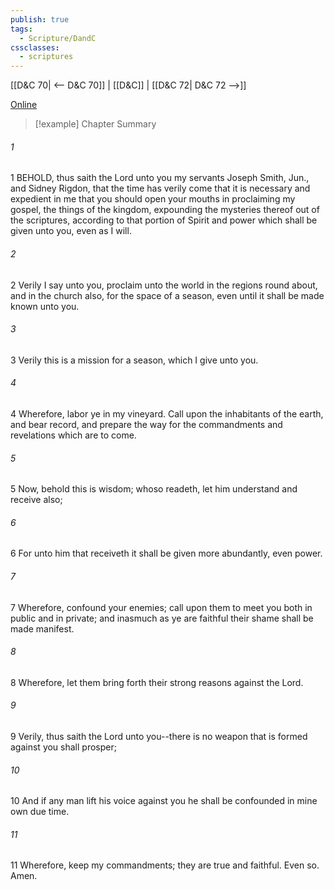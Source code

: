 ```yaml
---
publish: true
tags:
  - Scripture/DandC
cssclasses:
  - scriptures
---
```

[[D&C 70| <-- D&C 70]] | [[D&C]] | [[D&C 72| D&C 72 -->]]

[Online](https://churchofjesuschrist.org/study/scriptures/dc-testament/dc/71?lang=eng)

>[!example] Chapter Summary
>
###### 1
1 BEHOLD, thus saith the Lord unto you my servants Joseph Smith, Jun., and Sidney Rigdon, that the time has verily come that it is necessary and expedient in me that you should open your mouths in proclaiming my gospel, the things of the kingdom, expounding the mysteries thereof out of the scriptures, according to that portion of Spirit and power which shall be given unto you, even as I will.
###### 2
2 Verily I say unto you, proclaim unto the world in the regions round about, and in the church also, for the space of a season, even until it shall be made known unto you.
###### 3
3 Verily this is a mission for a season, which I give unto you.
###### 4
4 Wherefore, labor ye in my vineyard. Call upon the inhabitants of the earth, and bear record, and prepare the way for the commandments and revelations which are to come.
###### 5
5 Now, behold this is wisdom; whoso readeth, let him understand and receive also;
###### 6
6 For unto him that receiveth it shall be given more abundantly, even power.
###### 7
7 Wherefore, confound your enemies; call upon them to meet you both in public and in private; and inasmuch as ye are faithful their shame shall be made manifest.
###### 8
8 Wherefore, let them bring forth their strong reasons against the Lord.
###### 9
9 Verily, thus saith the Lord unto you--there is no weapon that is formed against you shall prosper;
###### 10
10 And if any man lift his voice against you he shall be confounded in mine own due time.
###### 11
11 Wherefore, keep my commandments; they are true and faithful. Even so. Amen.





